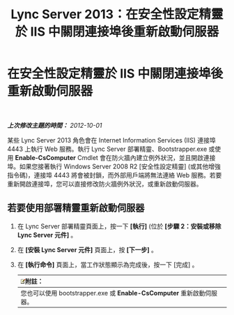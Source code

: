 ﻿---
title: Lync Server 2013：在安全性設定精靈於 IIS 中關閉連接埠後重新啟動伺服器
TOCTitle: 在安全性設定精靈於 IIS 中關閉連接埠後重新啟動伺服器
ms:assetid: cb8e17cf-f8c1-4099-b63b-c242d656c26a
ms:mtpsurl: https://technet.microsoft.com/zh-tw/library/Gg398851(v=OCS.15)
ms:contentKeyID: 49292334
ms.date: 08/10/2015
mtps_version: v=OCS.15
ms.translationtype: HT
---

# 在安全性設定精靈於 IIS 中關閉連接埠後重新啟動伺服器

 

_**上次修改主題的時間：** 2012-10-01_

某些 Lync Server 2013 角色會在 Internet Information Services (IIS) 連接埠 4443 上執行 Web 服務。執行 Lync Server 部署精靈、Bootstrapper.exe 或使用 **Enable-CsComputer** Cmdlet 會在防火牆內建立例外狀況，並且開啟連接埠。如果您接著執行 Windows Server 2008 R2 \[安全性設定精靈\] (或其他增強指令碼)，連接埠 4443 將會被封鎖，而外部用戶端將無法連絡 Web 服務。若要重新開啟連接埠，您可以直接修改防火牆例外狀況，或重新啟動伺服器。

## 若要使用部署精靈重新啟動伺服器

1.  在 Lync Server 部署精靈頁面上，按一下 **\[執行\]** (位於 **\[步驟 2：安裝或移除 Lync Server 元件\]** 。

2.  在 **\[安裝 Lync Server 元件\]** 頁面上，按 **\[下一步\]** 。

3.  在 **\[執行命令\]** 頁面上，當工作狀態顯示為完成後，按一下 \[完成\] 。
    
    <table>
    <thead>
    <tr class="header">
    <th><img src="images/Gg398811.note(OCS.15).gif" title="note" alt="note" />附註：</th>
    </tr>
    </thead>
    <tbody>
    <tr class="odd">
    <td>您也可以使用 bootstrapper.exe 或 <strong>Enable-CsComputer</strong> 重新啟動伺服器。</td>
    </tr>
    </tbody>
    </table>

